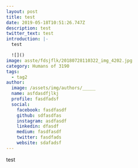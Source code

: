 ```yaml
---
layout: post
title: test
date: 2019-05-18T10:51:26.747Z
description: test
twitter_text: test
introduction: |-
  test

  ![]()
image: asste/fdsjflk/20180728110322_img_4202.jpg
category: Humans of 3190
tags:
  - tag2
author:
  image: /assets/img/authors/_____
  name: asfdasdfjlkj
  profile: fasdfadsf
  social:
    facebook: fasdfasdf
    github: sdfasdfas
    instagram: asdfasdf
    linkedin: dfasdf
    medium: fasdfasdf
    twitter: fasdfads
    website: sdafadsf
---
```

test
